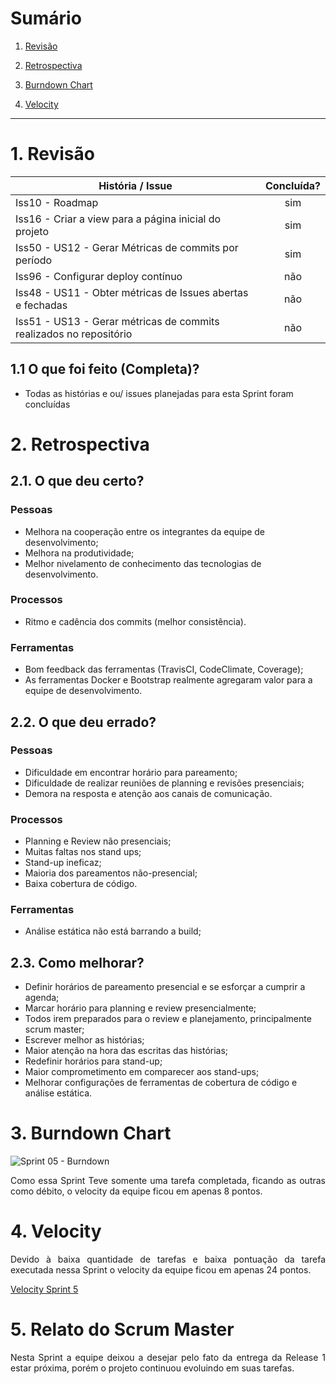 # Sumário

1. [Revisão](#1-revisão)

2. [Retrospectiva](#2-retrospectiva)

3. [Burndown Chart](#3-burndown-chart)

4. [Velocity](#4-velocity)

---

# 1. Revisão

| História / Issue | Concluída? |
| -------- | :----: |
| Iss10 - Roadmap | sim |
| Iss16 - Criar a view para a página inicial do projeto | sim |
| Iss50 - US12 - Gerar Métricas de commits por período | sim |
| Iss96 - Configurar deploy contínuo | não |
| Iss48 - US11 - Obter métricas de Issues abertas e fechadas | não |
| Iss51 - US13 - Gerar métricas de commits realizados no repositório | não |

## 1.1 O que foi feito (Completa)?
 * Todas as histórias e ou/ issues planejadas para esta Sprint foram concluídas

<!-- ## 1.2. O não foi feito e por que não foi feito?

*  -->

# 2. Retrospectiva

## 2.1. O que deu certo?  

### Pessoas
* Melhora na cooperação entre os integrantes da equipe de desenvolvimento;
* Melhora na produtividade;
* Melhor nivelamento de conhecimento das tecnologias de desenvolvimento.

### Processos
* Ritmo e cadência dos commits (melhor consistência).

### Ferramentas
* Bom feedback das ferramentas (TravisCI, CodeClimate, Coverage);
* As ferramentas Docker e Bootstrap realmente agregaram valor para a equipe de desenvolvimento.



## 2.2. O que deu errado? 

### Pessoas
 
* Dificuldade em encontrar horário para pareamento;
* Dificuldade de realizar reuniões de planning e revisões presenciais;
* Demora na resposta e atenção aos canais de comunicação.


### Processos

* Planning e Review não presenciais;
* Muitas faltas nos stand ups;
* Stand-up ineficaz;
* Maioria dos pareamentos não-presencial;
* Baixa cobertura de código.


### Ferramentas

* Análise estática não está barrando a build;


## 2.3. Como melhorar?

* Definir horários de pareamento presencial e se esforçar a cumprir a agenda;
* Marcar horário para planning e review presencialmente;
* Todos irem preparados para o review e planejamento, principalmente scrum master;
* Escrever melhor as histórias;
* Maior atenção na hora das escritas das histórias;
* Redefinir horários para stand-up;
* Maior comprometimento em comparecer aos stand-ups;
* Melhorar configurações de ferramentas de cobertura de código e análise estática. 

# 3. Burndown Chart
![Sprint 05 - Burndown](https://i.imgur.com/D94R99y.png)

<p align = "justify">Como essa Sprint Teve somente uma tarefa completada, ficando as outras como débito, o velocity da equipe ficou em apenas 8 pontos.</p>



# 4. Velocity
<p align = "justify">Devido à baixa quantidade de tarefas e baixa pontuação da tarefa executada nessa Sprint o velocity da equipe ficou em apenas 24 pontos.

[Velocity Sprint 5](https://github.com/fga-gpp-mds/2018.1-Cardinals/pulls#reports?report=velocity&milestones:not=3203197,3203199,3203215,3216818,3236714)

</p>

# 5. Relato do Scrum Master
<p align = "justify">Nesta Sprint a equipe deixou a desejar pelo fato da entrega da Release 1 estar próxima, porém o projeto continuou evoluindo em suas tarefas.</p>
